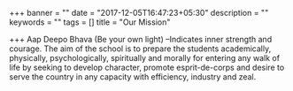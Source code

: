 +++
banner = ""
date = "2017-12-05T16:47:23+05:30"
description = ""
keywords = ""
tags = []
title = "Our Mission"

+++
Aap Deepo Bhava (Be your own light) –Indicates inner strength and courage. The aim of the school is to prepare the students academically, physically, psychologically, spiritually and morally for entering any walk of life by seeking to develop character, promote esprit-de-corps and desire to serve the country in any capacity with efficiency, industry and zeal.